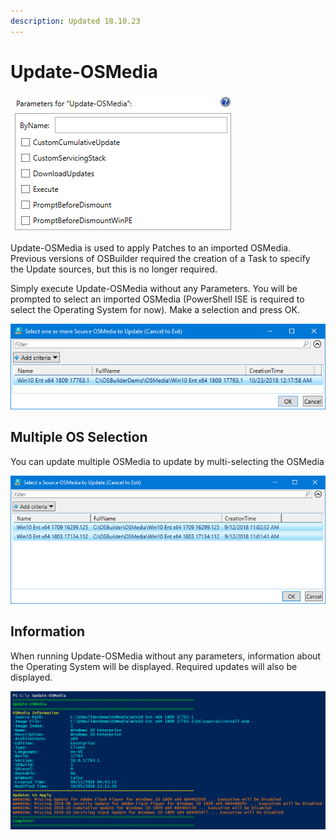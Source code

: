 ```yaml
---
description: Updated 18.10.23
---
```


# Update-OSMedia

![](../../../.gitbook/assets/2018-10-23_0-09-11.png)

Update-OSMedia is used to apply Patches to an imported OSMedia.  Previous versions of OSBuilder required the creation of a Task to specify the Update sources, but this is no longer required.

Simply execute Update-OSMedia without any Parameters.  You will be prompted to select an imported OSMedia \(PowerShell ISE is required to select the Operating System for now\).  Make a selection and press OK.

![](../../../.gitbook/assets/2018-10-23_0-19-00.png)

## Multiple OS Selection

You can update multiple OSMedia to update by multi-selecting the OSMedia

![](../../../.gitbook/assets/2018-09-12_11-19-45.png)

## Information

When running Update-OSMedia without any parameters, information about the Operating System will be displayed.  Required updates will also be displayed.

![](../../../.gitbook/assets/2018-10-23_0-19-34.png)





